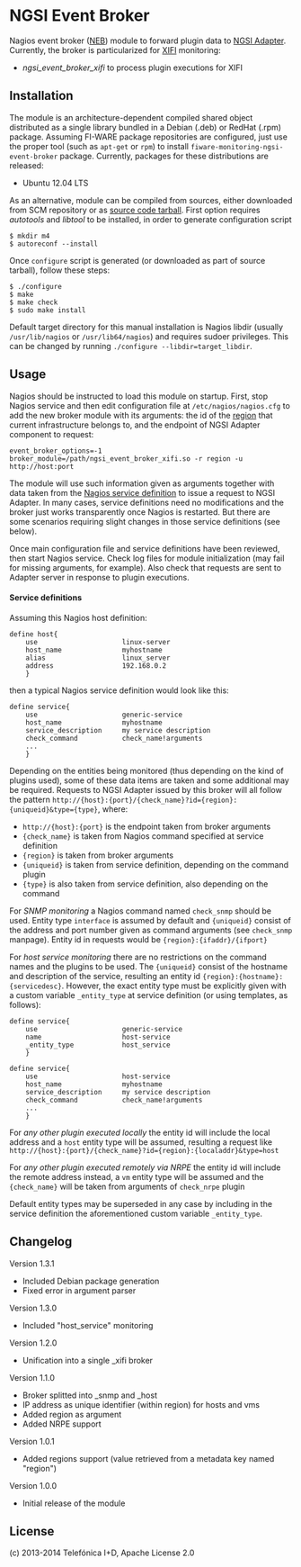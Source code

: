 # NGSI Event Broker

Nagios event broker ([NEB][NEB_ref]) module to forward plugin data to
[NGSI Adapter][NGSI_Adapter_ref]. Currently, the broker is particularized for
[XIFI][XIFI_ref] monitoring:

* *ngsi_event_broker_xifi* to process plugin executions for XIFI

## Installation

The module is an architecture-dependent compiled shared object distributed as
a single library bundled in a Debian (.deb) or RedHat (.rpm) package. Assuming
FI-WARE package repositories are configured, just use the proper tool (such as
`apt-get` or `rpm`) to install `fiware-monitoring-ngsi-event-broker` package.
Currently, packages for these distributions are released:

* Ubuntu 12.04 LTS

As an alternative, module can be compiled from sources, either downloaded from
SCM repository or as [source code tarball][src_dist_ref]. First option requires
*autotools* and *libtool* to be installed, in order to generate configuration
script

    $ mkdir m4
    $ autoreconf --install

Once `configure` script is generated (or downloaded as part of source tarball),
follow these steps:

    $ ./configure
    $ make
    $ make check
    $ sudo make install

Default target directory for this manual installation is Nagios libdir (usually
`/usr/lib/nagios` or `/usr/lib64/nagios`) and requires sudoer privileges. This
can be changed by running `./configure --libdir=target_libdir`.

## Usage

Nagios should be instructed to load this module on startup. First, stop Nagios
service and then edit configuration file at `/etc/nagios/nagios.cfg` to add the
new broker module with its arguments: the id of the [region][region_ref] that
current infrastructure belongs to, and the endpoint of NGSI Adapter component to
request:

    event_broker_options=-1
    broker_module=/path/ngsi_event_broker_xifi.so -r region -u http://host:port

The module will use such information given as arguments together with data taken
from the [Nagios service definition][nagios_service_ref] to issue a request to
NGSI Adapter. In many cases, service definitions need no modifications and the
broker just works transparently once Nagios is restarted. But there are some
scenarios requiring slight changes in those service definitions (see below).

Once main configuration file and service definitions have been reviewed, then
start Nagios service. Check log files for module initialization (may fail for
missing arguments, for example). Also check that requests are sent to Adapter
server in response to plugin executions.

#### Service definitions

Assuming this Nagios host definition:

    define host{
        use                     linux-server
        host_name               myhostname
        alias                   linux_server
        address                 192.168.0.2
        }

then a typical Nagios service definition would look like this:

    define service{
        use                     generic-service
        host_name               myhostname
        service_description     my service description
        check_command           check_name!arguments
        ...
        }

Depending on the entities being monitored (thus depending on the kind of plugins
used), some of these data items are taken and some additional may be required.
Requests to NGSI Adapter issued by this broker will all follow the pattern
`http://{host}:{port}/{check_name}?id={region}:{uniqueid}&type={type}`, where:

* `http://{host}:{port}` is the endpoint taken from broker arguments
* `{check_name}` is taken from Nagios command specified at service definition
* `{region}` is taken from broker arguments
* `{uniqueid}` is taken from service definition, depending on the command plugin
* `{type}` is also taken from service definition, also depending on the command

For *SNMP monitoring* a Nagios command named `check_snmp` should be used. Entity
type `interface` is assumed by default and `{uniqueid}` consist of the address
and port number given as command arguments (see `check_snmp` manpage). Entity id
in requests would be `{region}:{ifaddr}/{ifport}`

For *host service monitoring* there are no restrictions on the command names and
the plugins to be used. The `{uniqueid}` consist of the hostname and description
of the service, resulting an entity id `{region}:{hostname}:{servicedesc}`.
However, the exact entity type must be explicitly given with a custom variable
`_entity_type` at service definition (or using templates, as follows):

    define service{
        use                     generic-service
        name                    host-service
        _entity_type            host_service
        }

    define service{
        use                     host-service
        host_name               myhostname
        service_description     my service description
        check_command           check_name!arguments
        ...
        }

For *any other plugin executed locally* the entity id will include the local
address and a `host` entity type will be assumed, resulting a request like
`http://{host}:{port}/{check_name}?id={region}:{localaddr}&type=host`

For *any other plugin executed remotely via NRPE* the entity id will include
the remote address instead, a `vm` entity type will be assumed and the
`{check_name}` will be taken from arguments of `check_nrpe` plugin

Default entity types may be superseded in any case by including in the service
definition the aforementioned custom variable `_entity_type`.

## Changelog

Version 1.3.1

* Included Debian package generation
* Fixed error in argument parser

Version 1.3.0

* Included "host_service" monitoring

Version 1.2.0

* Unification into a single _xifi broker

Version 1.1.0

* Broker splitted into _snmp and _host
* IP address as unique identifier (within region) for hosts and vms
* Added region as argument
* Added NRPE support

Version 1.0.1

* Added regions support (value retrieved from a metadata key named "region")

Version 1.0.0

* Initial release of the module

## License

(c) 2013-2014 Telefónica I+D, Apache License 2.0

[NEB_ref]:
http://nagios.sourceforge.net/download/contrib/documentation/misc/NEB%202x%20Module%20API.pdf
"The Nagios Event Broker API"

[NGSI_Adapter_ref]:
https://github.com/telefonicaid/fiware-monitoring/tree/master/ngsi_adapter
"NGSI Adapter"

[src_dist_ref]:
https://forge.fi-ware.org/frs/download.php/1428/ngsi_event_broker-1.3.1.src.tar.gz
"NGSI Event Broker source distribution package"

[nagios_service_ref]:
http://nagios.sourceforge.net/docs/3_0/objectdefinitions.html#service
"Nagios Service Definition"

[region_ref]:
http://docs.openstack.org/glossary/content/glossary.html#region
"OpenStack Glossary: Region"

[XIFI_ref]:
https://www.fi-xifi.eu/home.html
"XIFI Project"
